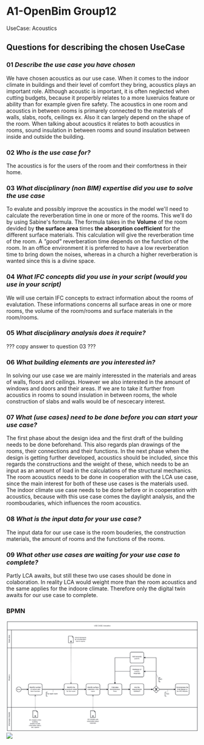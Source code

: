 # A1-OpenBim Group12
UseCase: Acoustics

## Questions for describing the chosen UseCase

### 01 *Describe the use case you have chosen*
We have chosen acoustics as our use case. When it comes to the indoor climate in buildings and their level of comfort they bring, acoustics plays an important role. Although acoustic is important, it is often neglected when cutting budgets, because it properbly relates to a more luxeruios feature or ability than for example given fire safety. The acoustics in one room and acoustics in between rooms is primarely connected to the materials of walls, slabs, roofs, ceilings ex. Also it can largely depend on the shape of the room. When talking about acoustics it relates to both acoustics in rooms, sound insulation in between rooms and sound insulation between inside and outside the building. 

### 02 *Who is the use case for?*
The acoustics is for the users of the room and their comfortness in their home. 

### 03 *What disciplinary (non BIM) expertise did you use to solve the use case*
To evalute and possibly improve the acoustics in the model we'll need to calculate the reverberation time in one or more of the rooms. This we'll do by using Sabine's formula. The formula takes in the **Volume** of the room devided by **the surface area** times **the absorption coefficient** for the different surface materials. This calculation will give the reverberation time of the room. A *"good"* reverberation time depends on the function of the room. In an office environment it is preferred to have a low reverberation time to bring down the noises, whereas in a church a higher reverberation is wanted since this is a divine space. 

### 04 *What IFC concepts did you use in your script (would you use in your script)*
We will use certain IFC concepts to extract information about the rooms of evalutation. These informations concerns all surface areas in one or more rooms, the volume of the room/rooms and surface materials in the room/rooms. 

### 05 *What disciplinary analysis does it require?*
??? copy answer to question 03 ???

### 06 *What building elements are you interested in?*
In solving our use case we are mainly interessted in the materials and areas of walls, floors and ceilings. However we also interested in the amount of windows and doors and their areas. If we are to take it further from acoustics in rooms to sound insulation in between rooms, the whole construction of slabs and walls would be of nescecary interest.  

### 07 *What (use cases) need to be done before you can start your use case?*
The first phase about the design idea and the first draft of the building needs to be done beforehand. This also regards plan drawings of the rooms, their connections and their functions. In the next phase when the design is getting further developed, acoustics should be included, since this regards the constructions and the weight of these, which needs to be an input as an amount of load in the calculations of the structural mechanics. 
The room acoustics needs to be done in cooperation with the LCA use case, since the main interest for both of these use cases is the materials used. The indoor climate use case needs to be done before or in cooperation with acoustics, because with this use case comes the daylight analysis, and the roomboudaries, which influences the room acoustics. 

### 08 *What is the input data for your use case?*
The input data for our use case is the room bouderies, the construction materials, the amount of rooms and the functions of the rooms. 


### 09 *What other use cases are waiting for your use case to complete?*
Partly LCA awaits, but still these two use cases should be done in colaboration. In reality LCA would weight more than the room acoustics and the same applies for the indoore climate. Therefore only the digital twin awaits for our use case to complete. 

### BPMN
![Alt text](BPMN.svg)
<img src=" img/name_of_svg_file.svg ">
